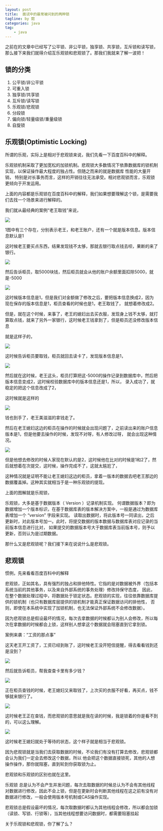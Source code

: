 ```yaml
---
layout: post
title:  面试中的最常被问到的两种锁
tagline: by 懿
categories: java
tag: 
    - java
---
```


之前在的文章中已经写了公平锁、非公平锁，独享锁、共享锁，互斥锁和读写锁，那么接下来我们就得介绍互乐观锁和悲观锁了。那我们我就来了解一波把！
<!--more-->


## 锁的分类

 1. 公平锁/非公平锁
 2. 可重入锁
 3. 独享锁/共享锁
 4. 互斥锁/读写锁
 5. 乐观锁/悲观锁
 6. 分段锁
 7. 偏向锁/轻量级锁/重量级锁
 8. 自旋锁
 
 ## 乐观锁(Optimistic Locking)
 
 所谓的乐观，实际上是相对于悲观锁来说，我们先看一下百度百科中的解释。
 
 乐观锁机制采取了更加宽松的加锁机制。悲观锁大多数情况下依靠数据库的锁机制实现，以保证操作最大程度的独占性。但随之而来的就是数据库 性能的大量开销，
 特别是对长事务而言，这样的开销往往无法承受。相对悲观锁而言，乐观锁更倾向于开发运用。
 
 上面的内容都是乐观锁在百度百科中的解释，我们如果想要理解这个锁，是需要我们去找一个场景来进行解释的。
 
 我们就从最经典的案例“老王取钱”来说，
 
 ![](/assets/images/2019/java/image_yi/05-27/1.jpg)
 
 1图中有三个存在，分别表示老王，和老王账户，还有一个就是版本信息。版本信息默认是1
 
 这时候老王要买点东西，结果发现钱不太够，那就去银行取点钱去呗，果断的来了银行。
 
![](/assets/images/2019/java/image_yi/05-27/2.jpg)

然后告诉柜员，取5000块钱，然后柜员就会从他的账户余额里面扣除5000，就是-5000

![](/assets/images/2019/java/image_yi/05-27/3.jpg)

这时候版本信息是1，但是我们对金额做了修改之后，要把版本信息换成2，因为现在保存的版本信息是1，柜员查看的时候也是1，老王取钱了，
就想着修改成2。

但是，就在这个时候，来事了，老王的媳妇出去买衣服，发现身上钱不太够，就打算取点钱，就来了另外一家银行，这时候老王钱拿到了，但是柜员还没修改版本信息

就是这样子的，

![](/assets/images/2019/java/image_yi/05-27/4.jpg)

这时候告诉柜员要取钱，柜员就回去读卡了，发现版本信息是1，

![](/assets/images/2019/java/image_yi/05-27/5.jpg)

然后就在这时候，老王这头，柜员打算把这-5000的操作记录到数据库中，然后把版本信息变成2，这时候校验数据库中的版本信息还是1，所以，
录入成功了，就稳定的把这个信息改成了2，

这时候就是这样的

![](/assets/images/2019/java/image_yi/05-27/6.jpg)

钱也到手了，老王美滋滋的拿钱走了。

然后在老王媳妇这边的柜员在操作的时候就会出现问题了，之前读出来的账户信息版本是1，但是他要去操作的时候，发现不对呀，有人修改过呀，
就会出现这种情况。

![](/assets/images/2019/java/image_yi/05-27/7.jpg)

但是他想去修改的时候人家现在默认的是2，这时候他在比对的时候是1和2了，然后就想着在次提交，这时候，操作完成不了，这就太尴尬了，

这种情况就是证明不能让老王媳妇这边的柜员，拿着一版本的数据去吧老王那边的数据覆盖掉。这种其实就相当于是一种乐观锁的提现。

上面的图解就是乐观锁，

乐观锁，大多是基于数据版本（ Version ）记录机制实现。
何谓数据版本？即为数据增加一个版本标识，在基于数据库表的版本解决方案中，一般是通过为数据库表增加一个 “version” 字段来实现。
读取出数据时，将此版本号一同读出，之后更新时，对此版本号加一。此时，将提交数据的版本数据与数据库表对应记录的当前版本信息进行比对，
如果提交的数据版本号大于数据库表当前版本号，则予以更新，否则认为是过期数据。

那什么又是悲观锁呢？我们接下来在说说什么是悲观锁。

## 悲观锁

惯例，先来看看百度百科中的解释

悲观锁，正如其名，具有强烈的独占和排他特性。它指的是对数据被外界（包括本系统当前的其他事务，以及来自外部系统的事务处理）修改持保守态度，
因此，在整个数据处理过程中，将数据处于锁定状态。悲观锁的实现，往往依靠数据库提供的锁机制（也只有数据库层提供的锁机制才能真正保证数据访问的排他性，
否则，即使在本系统中实现了加锁机制，也无法保证外部系统不会修改数据）。

因为悲观锁总是假设最坏的情况，每次去拿数据的时候都认为别人会修改，所以每次在拿数据的时候都会上锁，这样别人想拿这个数据就会阻塞直到它拿到锁。

案例来袭：“工资的那点事”

这天老王开工资了，工资已经到账了，这时候老王没开短信提醒，得去看看钱到还是没到？

![](/assets/images/2019/java/image_yi/05-27/8.jpg)

然后就告诉柜员，帮我查查卡里有多少钱？

![](/assets/images/2019/java/image_yi/05-27/9.jpg)

正在柜员查钱的时候，老王媳妇又来取钱了，上次买的衣服不好看，再买点，钱不够就来银行了。

![](/assets/images/2019/java/image_yi/05-27/10.jpg)

这时候老王正在查钱，而悲观锁的意思就是我在读的时候，我是锁着的你是看不到的，可以这么理解。

![](/assets/images/2019/java/image_yi/05-27/11.jpg)

这时候老王媳妇就处于等待的状态，这个样子就是相当于悲观锁。

因为悲观锁就是当我们去获取数据的时候，不论我们有没有打算去修改，悲观锁都会认为我们一定会去修改这个数据，所以
他会把这个数据直接锁死，其他的人想操作操作，那你就阻塞，直到轮到你获取锁为止。

悲观锁和乐观锁的区别也就在这里。

乐观锁 总是认为不会产生并发问题，每次去取数据的时候总认为不会有其他线程对数据进行修改，因此不会上锁，但是在更新时会判断其他线程在这之前有没有对数据进行修改，一般会使用版本号机制或CAS操作实现。

悲观锁总是假设最坏的情况，每次取数据时都认为其他线程会修改，所以都会加锁（读锁、写锁、行锁等），当其他线程想要访问数据时，都需要阻塞挂起

关于乐观锁和悲观锁，你了解了么？

